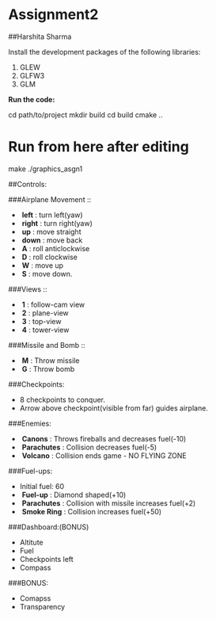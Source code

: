 Assignment2
=========================

##Harshita Sharma

Install the development packages of the following libraries:
1. GLEW
2. GLFW3
3. GLM

**Run the code:**
  
  cd path/to/project
  mkdir build
  cd build
  cmake ..
  # Run from here after editing
  make
  ./graphics_asgn1
  
##Controls:

###Airplane Movement ::

- ​	**left** : turn left(yaw)
- ​	**right** : turn right(yaw)
- ​	**up** : move straight
- ​	**down** : move back
- ​	**A** : roll anticlockwise
- ​	**D** : roll clockwise
- ​	**W** : move up
- ​	**S** : move down.

###Views ::

- ​	**1** : follow-cam view
- ​	**2** : plane-view
- ​	**3** : top-view
- ​	**4** : tower-view

###Missile and Bomb ::

- ​	**M** : Throw missile
- ​	**G** : Throw bomb

###Checkpoints:

- 8 checkpoints to conquer.
- Arrow above checkpoint(visible from far) guides airplane.

###Enemies:

- ​	**Canons** : Throws fireballs and decreases fuel(-10)
- ​	**Parachutes** : Collision decreases fuel(-5)
- ​	**Volcano** : Collision ends game - NO FLYING ZONE

###Fuel-ups:

- Initial fuel: 60
- ​	**Fuel-up** : Diamond shaped(+10)
- ​	**Parachutes** : Collision with missile increases fuel(+2)
- ​	**Smoke Ring** : Collision increases fuel(+50)

###Dashboard:(BONUS)
- Altitute
- Fuel
- Checkpoints left
- Compass

###BONUS:
- Comapss
- Transparency
